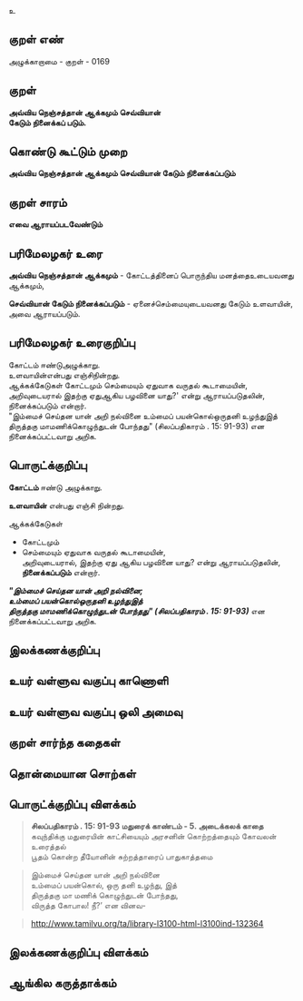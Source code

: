 உ

## குறள் எண் 

அழுக்காறாமை - குறள் - 0169  

## குறள் 

**அவ்விய நெஞ்சத்தான் ஆக்கமும் செவ்வியான்  
கேடும் நினைக்கப் படும்.** 

## கொண்டு கூட்டும் முறை

**அவ்விய நெஞ்சத்தான் ஆக்கமும் செவ்வியான் கேடும் நினைக்கப்படும்**

## குறள் சாரம் 

**எவை ஆராயப்படவேண்டும்**  

## பரிமேலழகர் உரை

**அவ்விய நெஞ்சத்தான் ஆக்கமும்** - கோட்டத்தினைப் பொருந்திய மனத்தைஉடையவனது ஆக்கமும்,  

**செவ்வியான் கேடும் நினைக்கப்படும்** - ஏனைச்செம்மையுடையவனது கேடும் உளவாயின், அவை ஆராயப்படும்.  

## பரிமேலழகர் உரைகுறிப்பு   

கோட்டம் ஈண்டுஅழுக்காறு.  
உளவாயின்என்பது எஞ்சிநின்றது.  
ஆக்கக்கேடுகள் கோட்டமும் செம்மையும் ஏதுவாக வருதல் கூடாமையின், அறிவுடையரால் இதற்கு ஏதுஆகிய பழவினை யாது?' என்று ஆராயப்படுதலின், நினைக்கப்படும் என்றார்.  
"இம்மைச் செய்தன யான் அறி நல்வினை உம்மைப் பயன்கொல்ஒருதனி உழந்துஇத் திருத்தகு மாமணிக்கொழுந்துடன் போந்தது" (சிலப்பதிகாரம் . 15: 91-93) என நினைக்கப்பட்டவாறு அறிக.  

## பொருட்க்குறிப்பு 

**கோட்டம்** ஈண்டு அழுக்காறு.  

**உளவாயின்** என்பது எஞ்சி நின்றது.  

ஆக்கக்கேடுகள்  
* கோட்டமும்  
* செம்மையும் ஏதுவாக வருதல் கூடாமையின்,  
அறிவுடையரால், இதற்கு ஏது ஆகிய பழவினை யாது? என்று ஆராயப்படுதலின், **நினைக்கப்படும்** என்றார்.  

_**"இம்மைச் செய்தன யான் அறி நல்வினை;  
உம்மைப் பயன்கொல்ஒருதனி உழந்துஇத்  
திருத்தகு மாமணிக்கொழுந்துடன் போந்தது" (சிலப்பதிகாரம் . 15: 91-93)**_ என நினைக்கப்பட்டவாறு அறிக.  

## இலக்கணக்குறிப்பு  


## உயர் வள்ளுவ வகுப்பு காணொளி


## உயர் வள்ளுவ வகுப்பு ஒலி அமைவு 

 
## குறள் சார்ந்த கதைகள் 


## தொன்மையான சொற்கள்


## பொருட்க்குறிப்பு விளக்கம்

>**சிலப்பதிகாரம் . 15: 91-93 மதுரைக் காண்டம் - 5. அடைக்கலக் காதை**  
>கவுந்திக்கு மதுரையின் காட்சியையும் அரசனின் கொற்றத்தையும் கோவலன் உரைத்தல்  
>பூதம் கொன்ற தீயோனின் சுற்றத்தாரைப் பாதுகாத்தமை

>இம்மைச் செய்தன யான் அறி நல்வினை  
>உம்மைப் பயன்கொல், ஒரு தனி உழந்து, இத்  
>திருத்தகு மா மணிக் கொழுந்துடன் போந்தது,  
>விருத்த கோபால! நீ?’ என வினவ-

>http://www.tamilvu.org/ta/library-l3100-html-l3100ind-132364

## இலக்கணக்குறிப்பு விளக்கம்


## ஆங்கில கருத்தாக்கம் 


